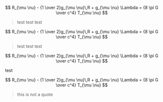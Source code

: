 <script type="text/javascript" src="https://cdn.mathjax.org/mathjax/latest/MathJax.js?config=TeX-AMS-MML_HTMLorMML">
</script>

$$
R_{\mu \nu} 
    - {1 \over 2}g_{\mu \nu}\,R 
        + g_{\mu \nu} \Lambda
= {8 \pi G \over c^4} T_{\mu \nu}
$$

> test test
> test

$$
R_{\mu \nu} 
    - {1 \over 2}g_{\mu \nu}\,R 
        + g_{\mu \nu} \Lambda
= {8 \pi G \over c^4} T_{\mu \nu}
$$

> test
test
test

$$
R_{\mu \nu} 
    - {1 \over 2}g_{\mu \nu}\,R 
        + g_{\mu \nu} \Lambda
= {8 \pi G \over c^4} T_{\mu \nu}
$$

test

$$
R_{\mu \nu} 
    - {1 \over 2}g_{\mu \nu}\,R 
        + g_{\mu \nu} \Lambda
= {8 \pi G \over c^4} T_{\mu \nu}
$$

>this is not a quote